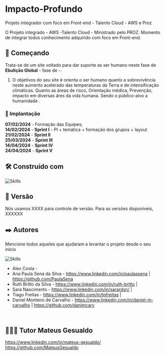# Impacto-Profundo
Projeto integrador com foco em Front-end - Talento Cloud - AWS e Proz 

O Projeto integrado - AWS -Talento Cloud - Ministrado pelo PROZ. Momento de integrar todos conhecimento adquirido com foco em Front-end.

## 🚀 Começando

Trata-se de um site voltado para dar suporte as ser humano neste fase de **Ebulição Global** - fase de -.

1.  O objetivos do seu site é orienta o ser humano quanto a sobrevivência neste aumento acelerado das temperaturas da Terra e de intensificação climáticas. 
Quanto as áreas de risco, Orientação médica, Prevenção, impacto em diversas áres da vida humana. Sendo o público-alvo a humanidade .



### 🔧 Implantação

**07/02/2024** - Formação das Equipes;  
**14/02/2024** - **Sprint I** - PI + temática + formação dos grupos + layout    
**21/02/2024** - **Sprint II**   
**25/03/2024** - **Sprint III**  
**14/04/2024** - **Sprint IV**  
**24/04/2024** - **Sprint V**  


## 🛠️ Construído com

![Skills](https://skillicons.dev/icons?i=vscode,figma,html,css,js)

## 📌 Versão

Nós usamos XXXX para controle de versão. Para as versões disponíveis, XXXXXX

## ✒️ Autores

Mencione todos aqueles que ajudaram a levantar o projeto desde o seu início

![Skills](https://skillicons.dev/icons?i=linkedin,github)

- Alex Costa -
- Ana Paula Sena da Silva - https://www.linkedin.com/in/paulassena  |   https://github.com/PaulaSena
- Ruth Britto da Silva - https://www.linkedin.com/in/ruth-britto    |
- Sara Nascimento - https://www.linkedin.com/in/sarardsn/           |
- Tiago Freitas - https://www.linkedin.com/in/tpfreitas             |
- Daniel Monteiro de Carvalho - https://www.linkedin.com/in/daniel-m-carvalho | https://github.com/danimcarv
  
<br>

## 👨🏻‍🏫 Tutor Mateus Gesualdo 

https://www.linkedin.com/in/mateus-gesualdo/ <br>
https://github.com/MateusGesualdo



